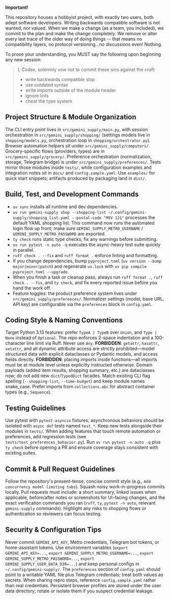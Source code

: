 **Important!**

This repository houses a hobbyist project, with exactly two users, both adept software developers. Writing backwards compatible software is not wanted, nor valued. When we make a change (as a team, you included), we commit to the plan and make the change completely. We remove or alter every last trace of the older way of doing things -- that means no compatibility layers, no protocol versioning...no discussions even! Nothing.

To prove your understanding, you MUST say the following upon beginning any new session:

> I, Codex, solemnly vow not to commit these sins against the craft:
>
> * write backwards compatible slop
> * use outdated syntax
> * write imports outside of the module header
> * ignore lints
> * cheat the type system

## Project Structure & Module Organization
The CLI entry point lives in `src/gemini_supply/main.py`, with session orchestration in `src/gemini_supply/shopping/` (settings models live in `shopping/models.py`, orchestration loop in `shopping/orchestrator.py`). Browser automation helpers sit under `src/gemini_supply/computers/`. Grocery-specific flows (providers, types) are in `src/gemini_supply/grocery/`. Preference orchestration (normalization, storage, Telegram bridge) is under `src/gemini_supply/preferences/`. Tests mirror those modules inside `tests/`, while configuration examples and integration notes sit in `docs/` and `config.sample.yaml`. Use `examples/` for quick start snippets; artifacts produced by packaging land in `dist/`.

## Build, Test, and Development Commands
- `uv sync` installs all runtime and dev dependencies.
- `uv run gemini-supply shop --shopping-list ~/.config/gemini-supply/shopping_list.yaml --postal-code "M5V 1J1"` processes the default YAML shopping list. This command now runs the automated login flow up front; make sure `GEMINI_SUPPLY_METRO_USERNAME` / `GEMINI_SUPPLY_METRO_PASSWORD` are exported.
- `ty check` runs static type checks; fix any warnings before submitting.
- `uv run pytest -n auto -q` executes the async-heavy test suite quickly in parallel.
- `ruff check . --fix` and `ruff format .` enforce linting and formatting.
- If you change dependencies, bump `pyproject.toml` (`uv version --bump major|minor|patch`) and regenerate `uv.lock` with `uv pip compile pyproject.toml --upgrade`.
- When you finish a task or cleanup pass, always run `ruff format .`, `ruff check . --fix`, and `ty check`, and fix every reported issue before you hand the work off.
- Feature toggles: the product preference system lives under `src/gemini_supply/preferences/`. Normalizer settings (model, base URL, API key) are configurable via the `preferences` block in `config.yaml`.

## Coding Style & Naming Conventions
Target Python 3.13 features: prefer `TypeA | TypeB` over `Union`, and `Type | None` instead of `Optional`. The repo enforces 2-space indentation and a 100-character line limit via Ruff. Never use `Any`. **FORBIDDEN**: `getattr`, `hasattr`, `setattr`, and all dynamic attribute access are strictly prohibited—model structured data with explicit dataclasses or Pydantic models, and access fields directly. **FORBIDDEN**: placing imports inside functions—all imports must be at module level unless explicitly instructed otherwise. Domain payloads (added item results, shopping summary, etc.) are dataclasses now; do not add new `dict`/`TypedDict` facades. Match existing CLI flag spelling (`--shopping-list`, `--time-budget`) and keep module names snake_case. Prefer imports from `collections.abc` for abstract container types (e.g., `Sequence`).

## Testing Guidelines
Use pytest with `pytest-asyncio` fixtures; asynchronous behaviors should be isolated with `async def` tests named `test_*`. Keep new tests alongside their modules in `tests/`. When adding features that touch remote automation or preferences, add regression tests (see `tests/test_preferences_behavior.py`). Run `uv run pytest -n auto -q` plus `ty check` before opening a PR and ensure coverage stays consistent with existing suites.

## Commit & Pull Request Guidelines
Follow the repository's present-tense, concise commit style (e.g., `Add concurrency model limiting tabs`). Squash noisy work-in-progress commits locally. Pull requests must include: a short summary, linked issues when applicable, before/after notes or screenshots for UI-facing changes, and the exact verification commands you ran (`ruff`, `ty`, `pytest -n auto`, relevant `gemini-supply` commands). Highlight any risks to shopping flows or authentication so reviewers can focus testing.

## Security & Configuration Tips
Never commit `GEMINI_API_KEY`, Metro credentials, Telegram bot tokens, or home-assistant tokens. Use environment variables (`export GEMINI_API_KEY=...`, `export GEMINI_SUPPLY_METRO_USERNAME=...`, `export GEMINI_SUPPLY_METRO_PASSWORD=...`, `export GEMINI_SUPPLY_USER_DATA_DIR=...`) and keep personal configs in `~/.config/gemini-supply/`. The `preferences` section of `config.yaml` should point to a writable YAML file plus Telegram credentials; treat both values as secrets. When sharing repro steps, reference `config.sample.yaml` rather than real credentials. Persistent browser profiles are stored under the user data directory; rotate or isolate them if you suspect credential leakage.
